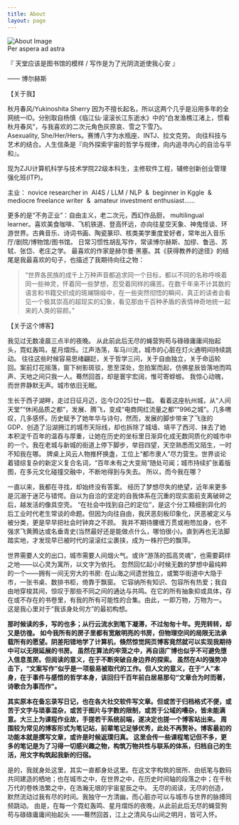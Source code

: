 ```yaml
---
title: About
layout: page
---
```


<div class="image-container">
  <img src="https://raw.githubusercontent.com/YukinoshitaSherry/qycf_picbed/main/img/about.png" alt="About Image">
</div>
<div class="motto">Per aspera ad astra</div>

<!-- 这里可以添加你的个人介绍内容 -->

『 天堂应该是图书馆的模样 / 写作是为了光阴流逝使我心安 』
<div class="quote-author">—— 博尔赫斯</div>        

【关于我】

秋月春风/Yukinoshita Sherry 
因为不擅长起名，所以这两个几乎是沿用多年的全网统一ID。分别取自杨慎《临江仙·滚滚长江东逝水》中的“白发渔樵江渚上，惯看秋月春风”，与我喜欢的二次元角色灰原哀、雪之下雪乃。<br>
Asexuality, She/Her/Hers。赛博八字为水瓶座、INTJ、拉文克劳。
向往科技与艺术的结合。人生信条是『向外探索宇宙的哲学与规律，向内追寻内心的自洽与平和』。
<br>

现为ZJU计算机科学与技术学院22级本科生，主修软件工程，辅修创新创业管理强化班(ITP)。

主业： novice researcher in &nbsp;AI4S / LLM / NLP &nbsp;&&nbsp;  beginner in Kggle &nbsp;&&nbsp;  mediocre freelance writer &nbsp;&&nbsp;  amateur investment enthusiast......



更多的是“不务正业”：自由主义，老二次元，西幻作品厨， multilingual learner。喜欢美食咖啡、飞机铁道、登高怀远，亦向往星空天象、神鬼怪谈、环游世界。古典音乐、诗词书画、陶瓷篆印、核类美学重度爱好者，常年出入音乐厅/剧院/博物馆/图书馆。
日常习惯性胡乱写作，常读博尔赫斯、加缪、鲁迅、苏轼、张岱、老庄之学。
最喜欢的作家是赫尔曼·黑塞。其《获得教养的途径》的结尾是我最喜欢的句子，也描述了我期待向往之物：

> “世界各民族的成千上万种声音都追求同一个目标，都以不同的名称呼唤着同一些神灵，怀着同一些梦想，忍受着同样的痛苦。在数千年来不计其数的语言和书籍交织成的斑斓锦缎中，在一些突然彻悟的瞬间，真正的读者会看见一个极其崇高的超现实的幻象，看见那由千百种矛盾的表情神奇地统一起来的人类的容颜。”



【关于这个博客】

我见过无数凌晨三点半的夜晚。
从此前此后无尽的蝇营狗苟与碌碌庸庸间抬起头，霓虹轰鸣，星月熠烁。江声浩荡，车马川流，城市的心脏在灯火通明间持续跳动。
往往这些时候容易思绪翩跹，关于哲学三问，关于自由独立，关于命运轮回。案前灯花摇落，窗下树影斑驳，思至深处，忽拍案而起，仿佛星辰皆落地而鸣声、天地之间只我一人。蓦然回首，却是寰宇宏阔，惟可寄蜉蝣。
我惊心动魄，而世界静默无声。城市依旧无眠。

生长于西子湖畔，走过日征月迈，迄今(2025)廿一载。
看着这座杭州城，从“人间天堂”“休闲品质之都”，发展、腾飞，变成“电商网红流量之都”“996之城”。几多喟叹，几多感怀。历史赋予了她年华与诗句，然而，发展的脚步带来了飞涨的GDP、创造了沿湖拥江的城市天际线，却也拆除了城墙、填平了西河、抹去了她本积淀千百年的温吞与厚重，让她在历史的坐标里日渐异化成无数同质化的城市中的一个。我在老城与新城的街道上停下脚步，举目四望，天空熟悉而又陌生，一时不知我在哪。
牌桌上风云人物推杯换盏，工位上“都市隶人”尽力营生。世界谈论着错综复杂的新定义复合名词，“百年未有之大变局”随处可闻；城市持续扩张着版图，在多元文化碰撞交融中，不断地得到与失去。
所以，而今我在哪？

一直以来，我都在寻找，却始终没有答案。
经历了梦想尽失的绝望，近年来更多是沉溺于迷茫与错愕。自以为自洽的坚定的自我体系在沉重的现实面前支离破碎之后，越发活的像具空壳。
“在社会中找到自己的定位”，是这个分工精细到异化的后工业时代老生常谈的命题。但因为向往自由，我厌恶刻板印象化，厌恶被定义与被分类，更是早早把社会时钟弃之不顾。
我并不期待腰缠万贯或袍笏加身，也不强求飞黄腾达或名垂青史(当然最好还是能做点什么，哪怕很小)。直到再也无法脚踏实地，才发现早已被时代的滚滚红尘裹挟，成为一株拧巴的飘萍。

世界需要人文的出口，城市需要人间烟火气。或许“游荡的孤高灵魂”，也需要羁绊之地——以心灵为寓所，以文字为依托。
忽然回忆起小时候无数的梦想中最纯粹的一个——拥有一间无穷大的书房: 在山海之间遗世独立，或繁华街道中大隐于市，一张书桌、数排书柜，倚靠于飘窗。
它容纳所有知识、包容所有热爱；我自由地穿梭其间，惊叹于那些不同之间的通达与共鸣。在它的所有抽象抑或具体，存在或不存在的书卷里，有我的所有可能性的合集。由此，一即万物，万物为一。
这是我心里对于“我该身处何方”的最初构想。

**那时候读的多，写的也多；从行云流水到笔下凝滞，不过匆匆十年。兜兜转转，却又是彷徨。
如今我所有的房子里都有宽敞明亮的书房，但物理空间的局限无法承载所有的愿望。阴差阳错地学了计算机，倏然惊觉网页博客竟然就可以实现我期待中可以无限延展的书房。
虽然在算法的牢笼之中，再自诩广博也似乎不可避免堕入信息茧房。但阅读的意义，在于不断突破自身边界的探索。
虽然在AI的强势冲击下，“文案写作”似乎是一项极易被取代的工作。但人文的意义，在于“人”本身，在于事件与感悟的哲学本身，该回归千百年前白居易那句“文章合为时而著，诗歌合为事而作”。**

**其实原本在备忘录写日记，也在各大社交软件写文章。但或苦于归档格式不便，或苦于文字与琐事混杂，或苦于图片与字数的限制，或苦于公域的嘈杂，皆未能满意。大三上为课程作业故，手搓若干系统前端，遂决定也搓一个博客站出来。
周围较为常见的博客形式为笔记站，前辈笔记足够优秀，此处不再赘补。博客最初的功能本就是撰写文章，或许是时候返璞归真。
这里会传一些课程笔记但不多，更多的笔记是为了习得一切感兴趣之物，构筑万物共性与联系的体系，归档自己的生活，用文字构筑起我新的归宿。**

是的，我就身处这里，其实一直都身处这里。在这文字构筑的居所、由纸笔与数码共同建造的栖地；也在城市之中，在世界之中，在历史时间轴的段落之中；在千秋万代的卷帙浩繁之中，在浩瀚无垠的宇宙星辰之中。
无尽的阅读，无尽的创造，默然流动过我有尽的时间。我独守一方清幽，而心脏亦可以与城市与世界的脉搏同频跳动。
由是，在每一个霓虹轰鸣、星月熠烁的夜晚，从此前此后无尽的蝇营狗苟与碌碌庸庸间抬起头
——蓦然回首，江上之清风与山间之明月，皆可入怀。
<br></br>

  

